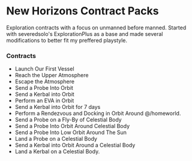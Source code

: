 # New Horizons Contract Packs

Exploration contracts with a focus on unmanned before manned.  Started with severedsolo's ExplorationPlus as a base and made several modifications to better fit my preffered playstyle.


### Contracts

* Launch Our First Vessel
* Reach the Upper Atmosphere
* Escape the Atmosphere
* Send a Probe Into Orbit
* Send a Kerbal into Orbit
* Perform an EVA in Orbit
* Send a Kerbal into Orbit for 7 days
* Perform a Rendezvous and Docking in Orbit Around @/homeworld.
* Send a Probe on a Fly-By of Celestial Body
* Send a Probe Into Orbit Around Celestial Body
* Send a Probe Into Low Orbit Around The Sun
* Land a Probe on a Celestial Body
* Send a Kerbal into Orbit Around a Celestial Body
* Land a Kerbal on a Celestial Body.